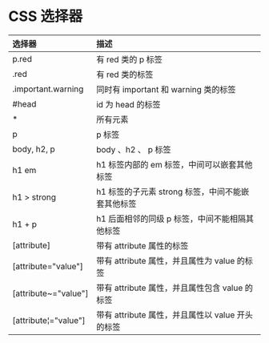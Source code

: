 # CSS 选择器
选择器 | 描述
:--- | :---
p.red | 有 red 类的 p 标签
.red | 有 red 类的标签
.important.warning | 同时有 important 和 warning 类的标签
&#35;head | id 为 head 的标签
&#42; | 所有元素
p | p 标签
body, h2, p | body 、h2 、 p 标签
h1 em | h1 标签内部的 em 标签，中间可以嵌套其他标签
h1 > strong | h1 标签的子元素 strong 标签，中间不能嵌套其他标签
h1 + p | h1 后面相邻的同级 p 标签，中间不能相隔其他标签
[attribute] | 带有 attribute 属性的标签
[attribute="value"] | 带有 attribute 属性，并且属性为 value 的标签
[attribute~="value"] | 带有 attribute 属性，并且属性包含 value 的标签
[attribute&brvbar;="value"] | 带有 attribute 属性，并且属性以 value 开头的标签

